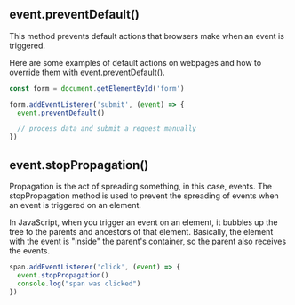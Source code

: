 
## event.preventDefault()
This method prevents default actions that browsers make when an event is triggered.

Here are some examples of default actions on webpages and how to override them with event.preventDefault().
````javascript
const form = document.getElementById('form')

form.addEventListener('submit', (event) => {
  event.preventDefault()

  // process data and submit a request manually
})
````

## event.stopPropagation()
Propagation is the act of spreading something, in this case, events. The stopPropagation method is used to prevent the spreading of events when an event is triggered on an element.

In JavaScript, when you trigger an event on an element, it bubbles up the tree to the parents and ancestors of that element. Basically, the element with the event is "inside" the parent's container, so the parent also receives the events.

````javascript
span.addEventListener('click', (event) => {
  event.stopPropagation()
  console.log("span was clicked")
})
````
